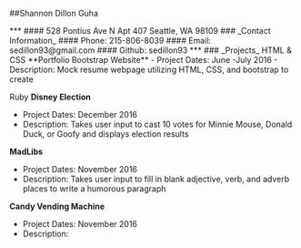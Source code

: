 <p align = "justify">
##Shannon Dillon Guha
</p>
***
#### 528 Pontius Ave N Apt 407 Seattle, WA 98109
### _Contact Information_
#### Phone: 215-806-8039
#### Email: sedillon93@gmail.com
#### Github: sedillon93
***
### _Projects_
HTML & CSS
**Portfolio Bootstrap Website**
  - Project Dates: June -July 2016
  - Description: Mock resume webpage utilizing HTML, CSS, and bootstrap to create

Ruby
**Disney Election**
  - Project Dates: December 2016
  - Description: Takes user input to cast 10 votes for Minnie Mouse, Donald Duck, or Goofy and displays election results

**MadLibs**
  - Project Dates: November 2016
  - Description: Takes user input to fill in blank adjective, verb, and adverb places to write a humorous paragraph

**Candy Vending Machine**
  - Project Dates: November 2016
  - Description:
